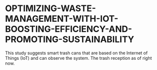 # OPTIMIZING-WASTE-MANAGEMENT-WITH-IOT-BOOSTING-EFFICIENCY-AND-PROMOTING-SUSTAINABILITY
This study suggests smart trash cans that are based on the Internet of Things (IoT) and can observe the system. The trash reception as of right now. 
